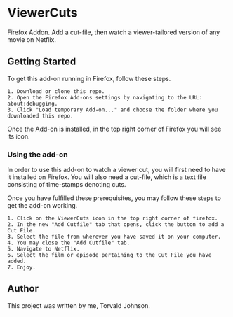 # ViewerCuts
Firefox Addon. Add a cut-file, then watch a viewer-tailored version of any movie on Netflix.
## Getting Started

To get this add-on running in Firefox, follow these steps.

    1. Download or clone this repo.
    2. Open the Firefox Add-ons settings by navigating to the URL: about:debugging.
    3. Click "Load temporary Add-on..." and choose the folder where you downloaded this repo.

Once the Add-on is installed, in the top right corner of Firefox you will see its icon.

### Using the add-on

In order to use this add-on to watch a viewer cut, you will first need to have it installed on Firefox. 
You will also need a cut-file, which is a text file consisting of time-stamps denoting cuts.

Once you have fulfilled these prerequisites, you may follow these steps to get the add-on working.

    1. Click on the ViewerCuts icon in the top right corner of firefox.
    2. In the new "Add Cutfile" tab that opens, click the button to add a Cut File.
    3. Select the file from wherever you have saved it on your computer.
    4. You may close the "Add Cutfile" tab.
    5. Navigate to Netflix.
    6. Select the film or episode pertaining to the Cut File you have added.
    7. Enjoy.

## Author

This project was written by me, Torvald Johnson.
